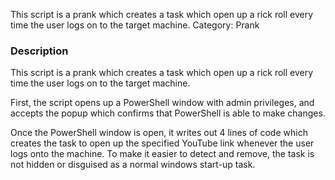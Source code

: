 This script is a prank which creates a task which open up a rick roll every time the user logs on to the target machine. 
Category: Prank

### Description
This script is a prank which creates a task which open up a rick roll every time the user logs on to the target machine. 

First, the script opens up a PowerShell window with admin privileges, and accepts the popup which confirms that PowerShell is able to make changes.

Once the PowerShell window is open, it writes out 4 lines of code which creates the task to open up the specified YouTube link whenever the user logs onto the machine. To make it easier to detect and remove, the task is not hidden or disguised as a normal windows start-up task. 